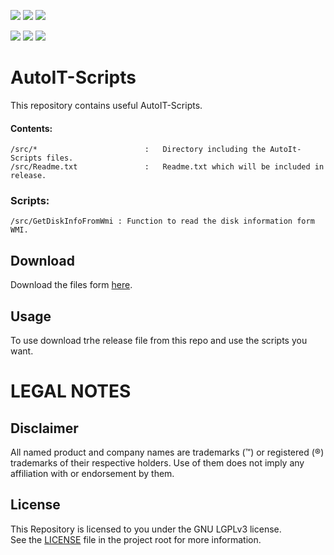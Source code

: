 <a href="https://github.com/htcfreek/autoit-scripts"><img src="https://img.shields.io/github/release/htcfreek/autoit-scripts" /></a> <a href="https://github.com/htcfreek/autoit-scripts/releases/latest"><img src="https://img.shields.io/github/downloads/htcfreek/autoit-scripts/total?label=Downloads" /></a> <a href="LICENSE.md"><img src="https://img.shields.io/github/license/htcfreek/autoit-scripts" /></a>


<img src="https://img.shields.io/github/stars/htcfreek/autoit-scripts" /> <img src="https://img.shields.io/github/watchers/htcfreek/autoit-scripts" /> <img src="https://img.shields.io/github/forks/htcfreek/autoit-scripts" />

# AutoIT-Scripts

This repository contains useful AutoIT-Scripts.


#### Contents:
```
/src/*                        :   Directory including the AutoIt-Scripts files.
/src/Readme.txt               :   Readme.txt which will be included in release.
```

### Scripts:
```
/src/GetDiskInfoFromWmi	: Function to read the disk information form WMI.
```

## Download
Download the files form [here](http://github.com/htcfreek/AutoIT-Scripts/release/latest).
  
## Usage
To use download trhe release file from this repo and use the scripts you want.

<!--
# CREDITS
This repository includes scripts (and other files) that where created while my day to day job work. I want to say thank you to my employer who allows me to share them with you (the community).
-->

# LEGAL NOTES
## Disclaimer
All named product and company names are trademarks (™) or registered (®) trademarks of their respective holders. Use of them does not imply any affiliation with or endorsement by them.

## License
This Repository is licensed to you under the GNU LGPLv3 license.<br />
See the [LICENSE](LICENSE.md) file in the project root for more information.